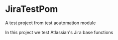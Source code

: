 # JiraTestPom
A test project from test aoutomation module

In this project we test Atlassian's Jira base functions
